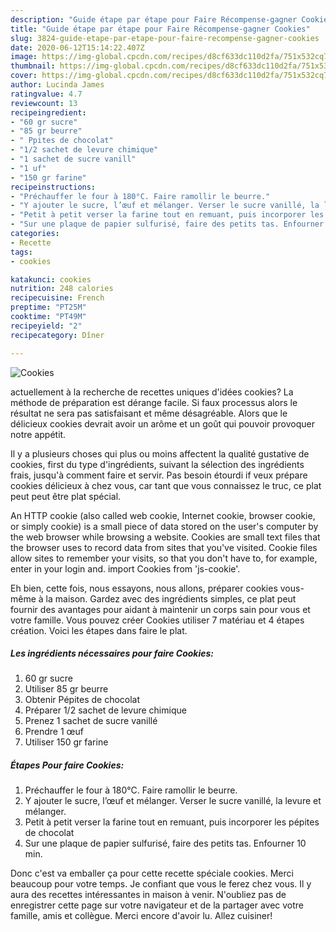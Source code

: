 ```yaml
---
description: "Guide étape par étape pour Faire Récompense-gagner Cookies"
title: "Guide étape par étape pour Faire Récompense-gagner Cookies"
slug: 3824-guide-etape-par-etape-pour-faire-recompense-gagner-cookies
date: 2020-06-12T15:14:22.407Z
image: https://img-global.cpcdn.com/recipes/d8cf633dc110d2fa/751x532cq70/cookies-photo-principale-de-la-recette.jpg
thumbnail: https://img-global.cpcdn.com/recipes/d8cf633dc110d2fa/751x532cq70/cookies-photo-principale-de-la-recette.jpg
cover: https://img-global.cpcdn.com/recipes/d8cf633dc110d2fa/751x532cq70/cookies-photo-principale-de-la-recette.jpg
author: Lucinda James
ratingvalue: 4.7
reviewcount: 13
recipeingredient:
- "60 gr sucre"
- "85 gr beurre"
- " Ppites de chocolat"
- "1/2 sachet de levure chimique"
- "1 sachet de sucre vanill"
- "1 uf"
- "150 gr farine"
recipeinstructions:
- "Préchauffer le four à 180°C. Faire ramollir le beurre."
- "Y ajouter le sucre, l’œuf et mélanger. Verser le sucre vanillé, la levure et mélanger."
- "Petit à petit verser la farine tout en remuant, puis incorporer les pépites de chocolat"
- "Sur une plaque de papier sulfurisé, faire des petits tas. Enfourner 10 min."
categories:
- Recette
tags:
- cookies

katakunci: cookies 
nutrition: 248 calories
recipecuisine: French
preptime: "PT25M"
cooktime: "PT49M"
recipeyield: "2"
recipecategory: Dîner

---
```



![Cookies](https://img-global.cpcdn.com/recipes/d8cf633dc110d2fa/751x532cq70/cookies-photo-principale-de-la-recette.jpg)

actuellement à la recherche de recettes uniques d'idées cookies? La méthode de préparation est dérange facile. Si faux processus alors le résultat ne sera pas satisfaisant et même désagréable. Alors que le délicieux cookies devrait avoir un arôme et un goût qui pouvoir provoquer notre appétit.

Il y a plusieurs choses qui plus ou moins affectent la qualité gustative de cookies, first du type d'ingrédients, suivant la sélection des ingrédients frais, jusqu'à comment faire et servir. Pas besoin étourdi if veux prépare cookies délicieux à chez vous, car tant que vous connaissez le truc, ce plat peut peut être plat spécial.

An HTTP cookie (also called web cookie, Internet cookie, browser cookie, or simply cookie) is a small piece of data stored on the user&#39;s computer by the web browser while browsing a website. Cookies are small text files that the browser uses to record data from sites that you&#39;ve visited. Cookie files allow sites to remember your visits, so that you don&#39;t have to, for example, enter in your login and. import Cookies from &#39;js-cookie&#39;.


Eh bien, cette fois, nous essayons, nous allons, préparer cookies vous-même à la maison. Gardez avec des ingrédients simples, ce plat peut fournir des avantages pour aidant à maintenir un corps sain pour vous et votre famille. Vous pouvez créer Cookies utiliser 7 matériau et 4 étapes création. Voici les étapes dans faire le plat.

<!--inarticleads1-->

##### Les ingrédients nécessaires pour faire Cookies:

1.  60 gr sucre
1. Utiliser 85 gr beurre
1. Obtenir  Pépites de chocolat
1. Préparer 1/2 sachet de levure chimique
1. Prenez 1 sachet de sucre vanillé
1. Prendre 1 œuf
1. Utiliser 150 gr farine




<!--inarticleads2-->

##### Étapes Pour faire Cookies:

1. Préchauffer le four à 180°C. Faire ramollir le beurre.
1. Y ajouter le sucre, l’œuf et mélanger. Verser le sucre vanillé, la levure et mélanger.
1. Petit à petit verser la farine tout en remuant, puis incorporer les pépites de chocolat
1. Sur une plaque de papier sulfurisé, faire des petits tas. Enfourner 10 min.





Donc c'est va emballer ça pour cette recette spéciale cookies. Merci beaucoup pour votre temps. Je confiant que vous le ferez chez vous. Il y aura des recettes  intéressantes in maison à venir. N'oubliez pas de enregistrer cette page sur votre navigateur et de la partager avec votre famille, amis et collègue. Merci encore d'avoir lu. Allez cuisiner!
